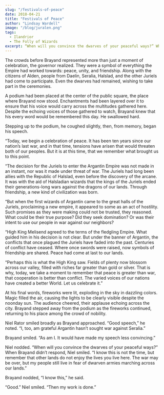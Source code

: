 ```yaml
---
slug: "/festivals-of-peace"
date: 2018-04-21
title: "Festivals of Peace"
author: "Lindsay Wardell"
image: "/blog/juralen.png"
tags:
  - Ilandrior
  - The Folly of Wizards
excerpt: “When will you convince the dwarves of your peaceful ways?” When Brayand didn’t respond, Niel smiled. “I know this is not the time, but remember that other lands do not enjoy the lives you live here. The war may be over, but my people still live in fear of dwarven armies marching across our lands.”
---
```

The crowds before Brayand represented more than just a moment of celebration, the governor realized. They were a symbol of everything the Empire had worked towards: peace, unity, and friendship. Along with the citizens of Alden, people from Daelin, Seralia, Halslad, and the other Juriels had come to participate. Even the dwarves had remained, wishing to take part in the ceremonies.

A podium had been placed at the center of the public square, the place where Brayand now stood. Enchantments had been layered over it to ensure that his voice would carry across the multitudes gathered here. Despite the echoing voices of those gathered to watch, Brayand knew that his every word would be remembered this day. He swallowed hard.

Stepping up to the podium, he coughed slightly, then, from memory, began his speech.

“Today, we begin a celebration of peace. It has been ten years since our nation’s last war, and in that time, tensions have arisen that would threaten both of our peoples. But it is at this time, that we remember what brought us to this point.

“The decision for the Juriels to enter the Argantin Empire was not made in an instant, nor was it made under threat of war. The Juriels had long been allies with the Republic of Halslad, even before the discovery of the arcane. It was with the aid of Halsladian wizards that the kings of the Juriels ended their generations-long wars against the dragons of our lands. Through friendship, a new kind of civilization was born.

“But when the first wizards of Argantin came to the great halls of the Juriels, proclaiming a new empire, it appeared to some as an act of hostility. Such promises as they were making could not be trusted, they reasoned. What could be their true purpose? Did they seek domination? Or was their intent to use our people in war against our neighbors?

“High King Melisend agreed to the terms of the fledgling Empire. What guided him in his decision is not clear. But under the banner of Argantin, the conflicts that once plagued the Juriels have faded into the past. Centuries of conflict have ceased. Where once swords were raised, now symbols of friendship are shared. Peace had come at last to our lands.

“Perhaps this is what the High King saw. Fields of plenty now blossom across our valley, filled with riches far greater than gold or silver. That is why, today, we take a moment to remember that peace is greater than war, that cooperation is better than conflict. The varied voices of our nations have created a better World. Let us celebrate it.”

At his final words, fireworks were lit, exploding in the sky in dazzling colors. Magic filled the air, causing the lights to be clearly visible despite the noonday sun. The audience cheered, their applause echoing across the city. Brayand stepped away from the podium as the fireworks continued, returning to his place among the crowd of nobility.

Niel Rator smiled broadly as Brayand approached. “Good speech,” he noted. “I, too, am grateful Argantin hasn’t sought war against Seralia.”

Brayand smiled. “As am I. It would have made my speech less convincing.”

Niel nodded. “When will you convince the dwarves of your peaceful ways?” When Brayand didn’t respond, Niel smiled. “I know this is not the time, but remember that other lands do not enjoy the lives you live here. The war may be over, but my people still live in fear of dwarven armies marching across our lands.”

Brayand nodded, “I know this,” he said.

“Good.” Niel smiled. “Then my work is done.”